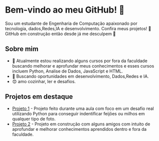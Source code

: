 
# Bem-vindo ao meu GitHub! 👋
Sou um estudante de Engenharia de Computação apaixonado por tecnologia, dados,Redes,IA e desenvolvimento. Confira meus projetos!
🚧GitHub em construção então desde já me desculpem 🥹
## Sobre mim
- 🌱 Atualmente estou realizando alguns cursos por fora da faculdade buscando melhorar e aprofundar meus conhecimentos e esses cursos incluem Python, Analise de Dados, JavaScript e HTML.
- 💼 Buscando oportunidades em desenvolvimento, Dados,Redes e IA.
- 😍 amo cozinhar, ler e desafios.
## Projetos em destaque
- [Projeto 1](https://github.com/crgfclaudio/Convolussao_com_Python) - Projeto feito durante uma aula com foco em um desafio real utilizando Python para conseguir indentificar feijões ou milhos em qualquer tipo de foto.
- [Projeto 2](https://github.com/EvertonFerreir4/Tetris_Escolar) - Projeto em construção com alguns amigos com intuito de aprofundar e melhorar conhecimentos aprendidos dentro e fora da faculdade.


